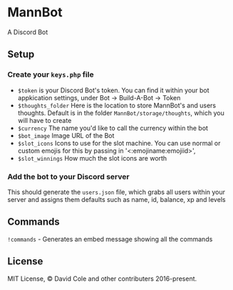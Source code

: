 # MannBot
A Discord Bot

## Setup
### Create your `keys.php` file

- `$token` is your Discord Bot's token. You can find it within your bot appkication settings, under Bot -> Build-A-Bot -> Token
- `$thoughts_folder` Here is the location to store MannBot's and users thoughts. Default is in the folder `MannBot/storage/thoughts`, which you will have to create
- `$currency` The name you'd like to call the currency within the bot
- `$bot_image` Image URL of the Bot
- `$slot_icons` Icons to use for the slot machine. You can use normal or custom emojis for this by passing in '<:emojiname:emojiid>',
- `$slot_winnings` How much the slot icons are worth 

### Add the bot to your Discord server
This should generate the `users.json` file, which grabs all users within your server and assigns them defaults such as name, id, balance, xp and levels

## Commands
`!commands` - Generates an embed message showing all the commands 

## License
MIT License, © David Cole and other contributers 2016-present.
